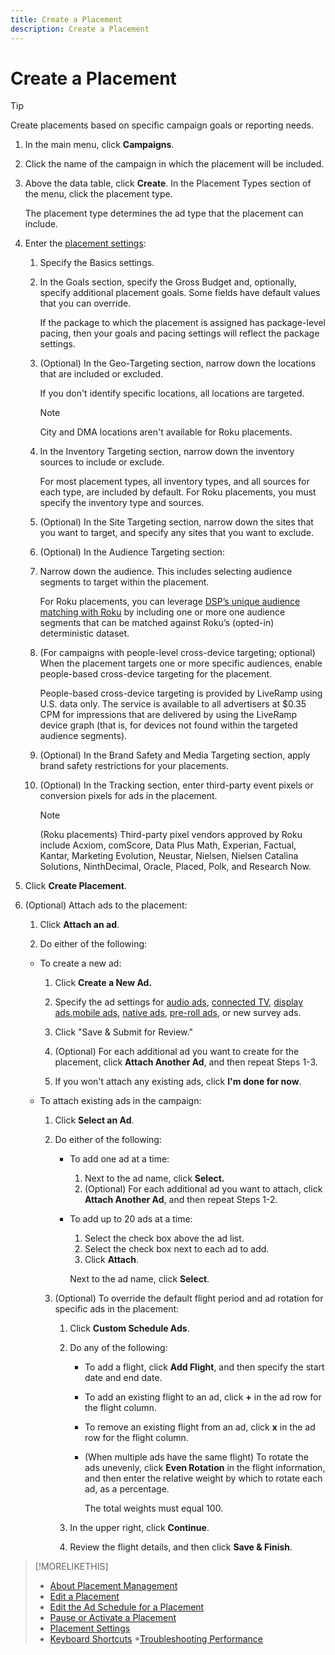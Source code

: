 ```yaml
---
title: Create a Placement
description: Create a Placement
---
```


# Create a Placement

>[!TIP]
>
>Create placements based on specific campaign goals or reporting needs.

1. In the main menu, click **Campaigns**.

1. Click the name of the campaign in which the placement will be included.

1. Above the data table, click **Create**. In the Placement Types section of the menu, click the placement type.

   The placement type determines the ad type that the placement can include.

1. Enter the [placement settings](placement-settings.md):

    1. Specify the Basics settings.

    1. In the Goals section, specify the Gross Budget and, optionally, specify additional placement goals.
       Some fields have default values that you can override.

       If the package to which the placement is assigned has package-level pacing, then your goals and pacing settings will reflect the package settings.

    1. (Optional) In the Geo-Targeting section, narrow down the locations that are included or excluded.
     
       If you don't identify specific locations, all locations are targeted.

       >[!NOTE]
       >
       >City and DMA locations aren't available for Roku placements.

    1. In the Inventory Targeting section, narrow down the inventory sources to include or exclude.

       For most placement types, all inventory types, and all sources for each type, are included by default. For Roku placements, you must specify the inventory type and sources.

    1. (Optional) In the Site Targeting section, narrow down the sites that you want to target, and specify any sites that you want to exclude.

    1. (Optional) In the Audience Targeting section:
    
      1. Narrow down the audience. This includes selecting audience segments to target within the placement.

          For Roku placements, you can leverage [DSP’s unique audience matching with Roku](/help/dsp/inventory/roku-inventory.md) by including one or more one audience segments that can be matched against Roku’s (opted-in) deterministic dataset.
      
      1. (For campaigns with people-level cross-device targeting; optional) When the placement targets one or more specific audiences, enable people-based cross-device targeting for the placement.
      
         People-based cross-device targeting is provided by LiveRamp using U.S. data only. The service is available to all advertisers at $0.35 CPM for impressions that are delivered by using the LiveRamp device graph (that is, for devices not found within the targeted audience segments).

    1. (Optional) In the Brand Safety and Media Targeting section, apply brand safety restrictions for your placements.

    1. (Optional) In the Tracking section, enter third-party event pixels or conversion pixels for ads in the placement.

        >[!NOTE]
        >
        >(Roku placements) Third-party pixel vendors approved by Roku include Acxiom, comScore, Data Plus Math, Experian, Factual, Kantar, Marketing Evolution, Neustar, Nielsen, Nielsen Catalina Solutions, NinthDecimal, Oracle, Placed, Polk, and Research Now.

1. Click **Create Placement**.

1. (Optional) Attach ads to the placement:

   1. Click **Attach an ad**.

   1.  Do either of the following:

      * To create a new ad:

         1. Click **Create a New Ad.**

         1. Specify the ad settings for [audio ads](/help/dsp/campaign-management/ads/ad-settings-audio.md), [connected TV](/help/dsp/campaign-management/ads/ad-settings-connected-tv.md), [display ads](/help/dsp/campaign-management/ads/ad-settings-display.md),[mobile ads](/help/dsp/campaign-management/ads/ad-settings-mobile.md), [native ads](/help/dsp/campaign-management/ads/ad-settings-native.md), [pre-roll ads](/help/dsp/campaign-management/ads/ad-settings-pre-roll.md), or new survey ads.
        
         1. Click "Save & Submit for Review."

         1. (Optional) For each additional ad you want to create for the placement, click **Attach Another Ad**, and then repeat Steps 1-3.

         1. If you won't attach any existing ads, click **I'm done for now**.

      * To attach existing ads in the campaign:
    
         1. Click **Select an Ad**.
         1. Do either of the following:
            * To add one ad at a time:
                1. Next to the ad name, click **Select.**
                1. (Optional) For each additional ad you want to attach, click **Attach Another Ad**, and then repeat Steps 1-2.<!-- see what step numbers these should be -->
            * To add up to 20 ads at a time:
                1. Select the check box above the ad list.
                1. Select the check box next to each ad to add.
                1. Click **Attach**.
                
                Next to the ad name, click **Select**.

         1. (Optional) To override the default flight period and ad rotation for specific ads in the placement:
         
            1. Click **Custom Schedule Ads**.

            1. Do any of the following:

               * To add a flight, click **Add Flight**, and then specify the start date and end date.
               
               * To add an existing flight to an ad, click **+** in the ad row for the flight column.

               * To remove an existing flight from an ad, click **x** in the ad row for the flight column.

               * (When multiple ads have the same flight) To rotate the ads unevenly, click **Even Rotation** in the flight information, and then enter the relative weight by which to rotate each ad, as a percentage.

                  The total weights must equal 100.

            1. In the upper right, click **Continue**.

            1. Review the flight details, and then click **Save & Finish**.

>[!MORELIKETHIS]
>
>* [About Placement Management](placement-about.md)
>* [Edit a Placement](placement-edit.md)
>* [Edit the Ad Schedule for a Placement](placement-edit-ad-schedule.md)
>* [Pause or Activate a Placement](placement-pause-activate.md)
>* [Placement Settings](placement-settings.md)
>* [Keyboard Shortcuts](/help/dsp/campaign-management/reports/keyboard-shortcuts.md)
>*[Troubleshooting Performance](/help/dsp/optimization/troubleshooting-performance.md)
